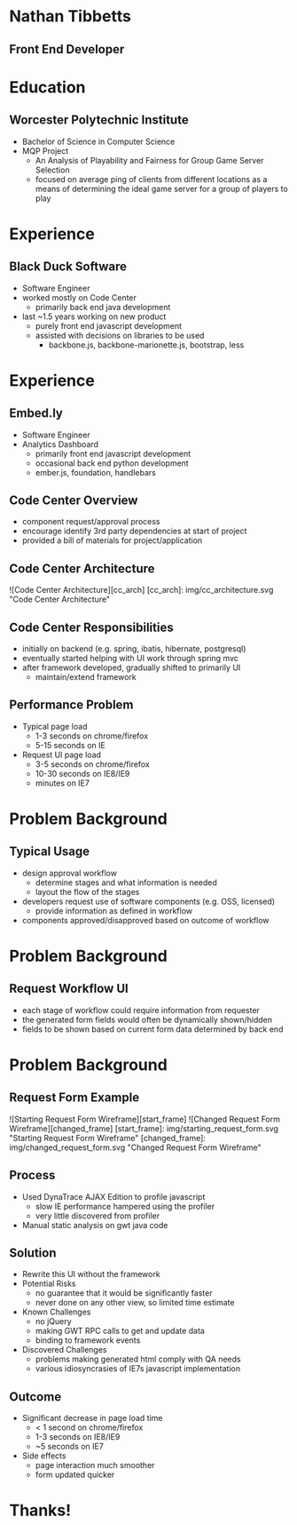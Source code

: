 # Nathan Tibbetts <!-- .element: style="color: #fdf6e3;" -->
## Front End Developer

<!--/-->
# Education
## Worcester Polytechnic Institute
- Bachelor of Science in Computer Science
- MQP Project
  - An Analysis of Playability and Fairness for Group Game Server Selection
  - focused on average ping of clients from different locations as a means of determining the ideal game server for a group of players to play

<!--/-->
# Experience
## Black Duck Software
- Software Engineer
- worked mostly on Code Center
  - primarily back end java development
- last ~1.5 years working on new product
  - purely front end javascript development
  - assisted with decisions on libraries to be used
    - backbone.js, backbone-marionette.js, bootstrap, less

<!--//-->
# Experience
## Embed.ly
- Software Engineer
- Analytics Dashboard
  - primarily front end javascript development
  - occasional back end python development
  - ember.js, foundation, handlebars

<!--/-->
## Code Center Overview
- component request/approval process
- encourage identify 3rd party dependencies at start of project
- provided a bill of materials for project/application

<!--//-->
## Code Center Architecture
![Code Center Architecture][cc_arch]
[cc_arch]: img/cc_architecture.svg "Code Center Architecture"

<!--//-->
## Code Center Responsibilities
- initially on backend (e.g. spring, ibatis, hibernate, postgresql)
- eventually started helping with UI work through spring mvc
- after framework developed, gradually shifted to primarily UI
  - maintain/extend framework

<!--/-->
## Performance Problem
- Typical page load
  - 1-3 seconds on chrome/firefox
  - 5-15 seconds on IE
- Request UI page load
  - 3-5 seconds on chrome/firefox
  - 10-30 seconds on IE8/IE9
  - minutes on IE7

<!--/-->
# Problem Background
## Typical Usage
- design approval workflow
  - determine stages and what information is needed
  - layout the flow of the stages
- developers request use of software components (e.g. OSS, licensed)
  - provide information as defined in workflow
- components approved/disapproved based on outcome of workflow

<!--//-->
# Problem Background
## Request Workflow UI
- each stage of workflow could require information from requester
- the generated form fields would often be dynamically shown/hidden
- fields to be shown based on current form data determined by back end

<!--//-->
# Problem Background
## Request Form Example
![Starting Request Form Wireframe][start_frame] <!-- .element: style="vertical-align: top;" -->
![Changed Request Form Wireframe][changed_frame] <!-- .element: class="fragment" -->
[start_frame]: img/starting_request_form.svg "Starting Request Form Wireframe"
[changed_frame]: img/changed_request_form.svg "Changed Request Form Wireframe"

<!--/-->
## Process
- Used DynaTrace AJAX Edition to profile javascript
  - slow IE performance hampered using the profiler
  - very little discovered from profiler
- Manual static analysis on gwt java code

<!--//-->
## Solution
- Rewrite this UI without the framework
- Potential Risks <!-- .element: class="fragment" -->
  - no guarantee that it would be significantly faster
  - never done on any other view, so limited time estimate
- Known Challenges <!-- .element: class="fragment" -->
  - no jQuery
  - making GWT RPC calls to get and update data
  - binding to framework events
- Discovered Challenges <!-- .element: class="fragment" -->
  - problems making generated html comply with QA needs
  - various idiosyncrasies of IE7s javascript implementation

<!--//-->
## Outcome
- Significant decrease in page load time
  - < 1 second on chrome/firefox
  - 1-3 seconds on IE8/IE9
  - ~5 seconds on IE7
- Side effects
  - page interaction much smoother
  - form updated quicker

<!--/-->
# Thanks! <!-- .element: style="color: #268bd2;" -->
